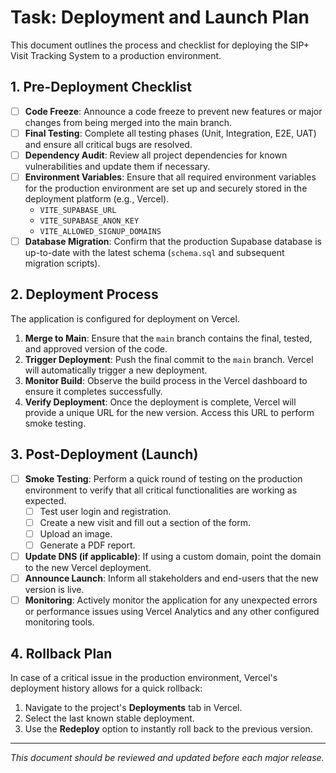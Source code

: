 # Task: Deployment and Launch Plan

This document outlines the process and checklist for deploying the SIP+ Visit Tracking System to a production environment.

## 1. Pre-Deployment Checklist

- [ ] **Code Freeze**: Announce a code freeze to prevent new features or major changes from being merged into the main branch.
- [ ] **Final Testing**: Complete all testing phases (Unit, Integration, E2E, UAT) and ensure all critical bugs are resolved.
- [ ] **Dependency Audit**: Review all project dependencies for known vulnerabilities and update them if necessary.
- [ ] **Environment Variables**: Ensure that all required environment variables for the production environment are set up and securely stored in the deployment platform (e.g., Vercel).
  - `VITE_SUPABASE_URL`
  - `VITE_SUPABASE_ANON_KEY`
  - `VITE_ALLOWED_SIGNUP_DOMAINS`
- [ ] **Database Migration**: Confirm that the production Supabase database is up-to-date with the latest schema (`schema.sql` and subsequent migration scripts).

## 2. Deployment Process

The application is configured for deployment on Vercel.

1.  **Merge to Main**: Ensure that the `main` branch contains the final, tested, and approved version of the code.
2.  **Trigger Deployment**: Push the final commit to the `main` branch. Vercel will automatically trigger a new deployment.
3.  **Monitor Build**: Observe the build process in the Vercel dashboard to ensure it completes successfully.
4.  **Verify Deployment**: Once the deployment is complete, Vercel will provide a unique URL for the new version. Access this URL to perform smoke testing.

## 3. Post-Deployment (Launch)

- [ ] **Smoke Testing**: Perform a quick round of testing on the production environment to verify that all critical functionalities are working as expected.
  - [ ] Test user login and registration.
  - [ ] Create a new visit and fill out a section of the form.
  - [ ] Upload an image.
  - [ ] Generate a PDF report.
- [ ] **Update DNS (if applicable)**: If using a custom domain, point the domain to the new Vercel deployment.
- [ ] **Announce Launch**: Inform all stakeholders and end-users that the new version is live.
- [ ] **Monitoring**: Actively monitor the application for any unexpected errors or performance issues using Vercel Analytics and any other configured monitoring tools.

## 4. Rollback Plan

In case of a critical issue in the production environment, Vercel's deployment history allows for a quick rollback:

1.  Navigate to the project's **Deployments** tab in Vercel.
2.  Select the last known stable deployment.
3.  Use the **Redeploy** option to instantly roll back to the previous version.

---
*This document should be reviewed and updated before each major release.*
